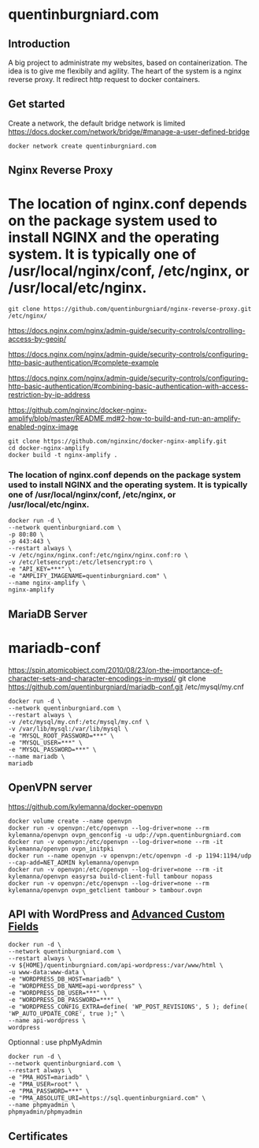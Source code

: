 # quentinburgniard.com

## Introduction
A big project to administrate my websites, based on containerization. The idea is to give me flexibily and agility. The heart of the system is a nginx reverse proxy. It redirect http request to docker containers.

## Get started
Create a network, the default bridge network is limited https://docs.docker.com/network/bridge/#manage-a-user-defined-bridge

```
docker network create quentinburgniard.com
```

## Nginx Reverse Proxy

# The location of nginx.conf depends on the package system used to install NGINX and the operating system. It is typically one of /usr/local/nginx/conf, /etc/nginx, or /usr/local/etc/nginx.

```
git clone https://github.com/quentinburgniard/nginx-reverse-proxy.git /etc/nginx/
```

https://docs.nginx.com/nginx/admin-guide/security-controls/controlling-access-by-geoip/

https://docs.nginx.com/nginx/admin-guide/security-controls/configuring-http-basic-authentication/#complete-example

https://docs.nginx.com/nginx/admin-guide/security-controls/configuring-http-basic-authentication/#combining-basic-authentication-with-access-restriction-by-ip-address

https://github.com/nginxinc/docker-nginx-amplify/blob/master/README.md#2-how-to-build-and-run-an-amplify-enabled-nginx-image

```
git clone https://github.com/nginxinc/docker-nginx-amplify.git
cd docker-nginx-amplify
docker build -t nginx-amplify .
```

### The location of nginx.conf depends on the package system used to install NGINX and the operating system. It is typically one of /usr/local/nginx/conf, /etc/nginx, or /usr/local/etc/nginx.

```
docker run -d \
--network quentinburgniard.com \
-p 80:80 \
-p 443:443 \
--restart always \
-v /etc/nginx/nginx.conf:/etc/nginx/nginx.conf:ro \
-v /etc/letsencrypt:/etc/letsencrypt:ro \
-e "API_KEY=***" \
-e "AMPLIFY_IMAGENAME=quentinburgniard.com" \
--name nginx-amplify \
nginx-amplify
```

## MariaDB Server

# mariadb-conf
https://spin.atomicobject.com/2010/08/23/on-the-importance-of-character-sets-and-character-encodings-in-mysql/
git clone https://github.com/quentinburgniard/mariadb-conf.git /etc/mysql/my.cnf

```
docker run -d \
--network quentinburgniard.com \
--restart always \
-v /etc/mysql/my.cnf:/etc/mysql/my.cnf \
-v /var/lib/mysql:/var/lib/mysql \
-e "MYSQL_ROOT_PASSWORD=***" \
-e "MYSQL_USER=***" \
-e "MYSQL_PASSWORD=***" \
--name mariadb \
mariadb
```

## OpenVPN server
https://github.com/kylemanna/docker-openvpn

```
docker volume create --name openvpn
docker run -v openvpn:/etc/openvpn --log-driver=none --rm kylemanna/openvpn ovpn_genconfig -u udp://vpn.quentinburgniard.com
docker run -v openvpn:/etc/openvpn --log-driver=none --rm -it kylemanna/openvpn ovpn_initpki
docker run --name openvpn -v openvpn:/etc/openvpn -d -p 1194:1194/udp --cap-add=NET_ADMIN kylemanna/openvpn
docker run -v openvpn:/etc/openvpn --log-driver=none --rm -it kylemanna/openvpn easyrsa build-client-full tambour nopass
docker run -v openvpn:/etc/openvpn --log-driver=none --rm kylemanna/openvpn ovpn_getclient tambour > tambour.ovpn
```

## API with WordPress and [Advanced Custom Fields](https://www.advancedcustomfields.com/)
```
docker run -d \
--network quentinburgniard.com \
--restart always \
-v ${HOME}/quentinburgniard.com/api-wordpress:/var/www/html \
-u www-data:www-data \
-e "WORDPRESS_DB_HOST=mariadb" \
-e "WORDPRESS_DB_NAME=api-wordpress" \
-e "WORDPRESS_DB_USER=***" \
-e "WORDPRESS_DB_PASSWORD=***" \
-e "WORDPRESS_CONFIG_EXTRA=define( 'WP_POST_REVISIONS', 5 ); define( 'WP_AUTO_UPDATE_CORE', true );" \
--name api-wordpress \
wordpress
```


Optionnal : use phpMyAdmin
```
docker run -d \
--network quentinburgniard.com \
--restart always \
-e "PMA_HOST=mariadb" \
-e "PMA_USER=root" \
-e "PMA_PASSWORD=***" \
-e "PMA_ABSOLUTE_URI=https://sql.quentinburgniard.com" \
--name phpmyadmin \
phpmyadmin/phpmyadmin
```


## Certificates